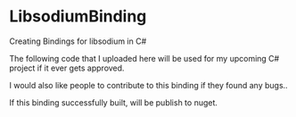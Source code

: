 # LibsodiumBinding
Creating Bindings for libsodium in C# 

The following code that I uploaded here will be used for my upcoming C# project if it ever gets approved.

I would also like people to contribute to this binding if they found any bugs..

If this binding successfully built, will be publish to nuget.
